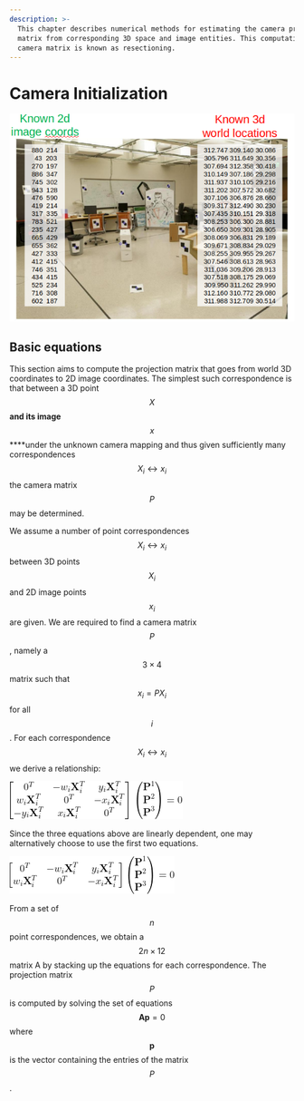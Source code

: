 ```yaml
---
description: >-
  This chapter describes numerical methods for estimating the camera projection
  matrix from corresponding 3D space and image entities. This computation of the
  camera matrix is known as resectioning.
---
```


# Camera Initialization

![](.gitbook/assets/screenshot-from-2021-05-20-14-24-00.png)

## Basic equations

This section aims to compute the projection matrix that goes from world 3D coordinates to 2D image coordinates. The simplest such correspondence is that between a 3D point $$X$$ **and its image** $$x$$ ****under the unknown camera mapping and thus given sufficiently many correspondences $$X_i \leftrightarrow x_i$$ the camera matrix $$P$$ may be determined.

We assume a number of point correspondences $$X_i \leftrightarrow x_i$$ between 3D points $$X_i$$ and 2D image points $$x_i$$ are given. We are required to find a camera matrix $$P$$, namely a $$3 \times 4$$ matrix such that $$x_i = PX_i$$ for all $$i$$. For each correspondence $$X_i \leftrightarrow x_i$$ we derive a relationship:

![](.gitbook/assets/png.png)

Since the three equations above are linearly dependent, one may alternatively choose to use the first two equations.

![](.gitbook/assets/png%20%281%29.png)

From a set of $$n$$ point correspondences, we obtain a $$2n \times 12$$ matrix A by stacking up the equations for each correspondence. The projection matrix $$P$$ is computed by solving the set of equations $$\textbf{Ap} = 0$$ where $$\textbf{p}$$ is the vector containing the entries of the matrix $$P$$.

